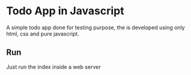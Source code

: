 # Todo App in Javascript

A simple todo app done for testing purpose, the is developed using only html, css and pure javascript.

## Run

Just run the index inside a web server